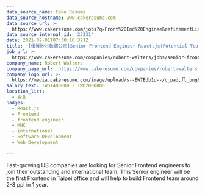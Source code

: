 ```yaml
---
data_source_name: Cake Resume
data_source_hostname: www.cakeresume.com
data_source_url: >-
  https://www.cakeresume.com/jobs?q=Front%20End%20Enginee&refinementList%5Blang_name%5D%5B0%5D=English&refinementList%5Bsalary_type%5D=per_year&range%5Bsalary_range%5D%5Bmin%5D=1000000
data_source_internal_id: '23231'
date: 2021-02-01T07:30:16.321Z
title: '[優質矽谷軟體公司]Senior Frontend Engineer-React.js(Potential Team Lead)'
job_url: >-
  https://www.cakeresume.com/companies/robert-walters/jobs/senior-frontend-engineer-react-js-524768
company_name: Robert Walters
company_page_url: 'https://www.cakeresume.com/companies/robert-walters'
company_logo_url: >-
  https://media.cakeresume.com/image/upload/s--EW7Edb1u--/c_pad,fl_png8,h_200,w_200/v1600053194/xc6aglyvacjd8nwbof70.png
salary_text: TWD1400000 - TWD2000000
location_list:
  - 台北
badges:
  - React.js
  - Frontend
  - frontend engineer
  - MNC
  - international
  - Software Development
  - Web Development

---
```


Fast-growing US companies are looking for Senior Frontend engineers to join their outstanding and international team. This Senior engineer will be the first Frontend in Taipei office and will help to build Frontend team around 2-3 ppl in 1 year.
